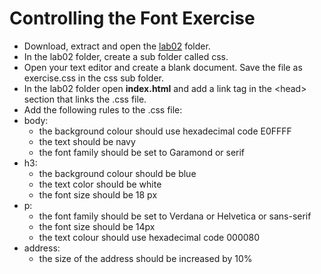 
# Controlling the Font Exercise

- Download, extract and open the [lab02](archives/lab02.zip) folder.
- In the lab02 folder, create a sub folder called css.
- Open your text editor and create a blank document. Save the file as exercise.css in the css sub folder.
- In the lab02 folder open **index.html** and add a link tag in the &lt;head&gt; section that links the .css file.
-  Add the following rules to the .css file:
  - body:
    - the background colour should use hexadecimal code E0FFFF
    - the text should be navy
    - the font family should be set to Garamond or serif
  - h3:
    - the background colour should be blue
    - the text color should be white
    - the font size should be 18 px
  - p:
    - the font family should be set to Verdana or Helvetica or sans-serif
    - the font size should be 14px
    - the text colour should use hexadecimal code 000080
  - address:
    - the size of the address should be increased by 10%
